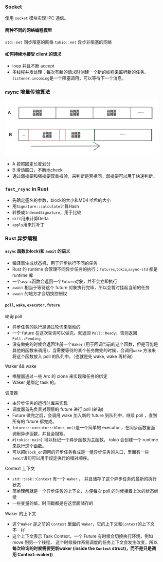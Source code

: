 ### Socket

使用 `socket` 模块实现 IPC 通信。

#### 两种不同的网络编程模型

`std::net` 同步阻塞的网络
`tokio::net` 异步非阻塞的网络

#### 如何持续地接受 client 的请求

- loop 并且不断 accept
- 多线程并发处理：每次有新的请求时创建一个新的线程来监听新的任务。`listener.incoming`是一个阻塞调用，可以等待下一个消息。

### rsync 增量传输算法

![rsync差异检测示意图](assets/5ece748f0af4c29a8d5e382d195324c834076.png)

- A 按照固定长度划分
- B 滑动窗口，不断地check
- 通过弱摘要和强摘要双重校验，来判断是否相同。弱摘要可以用于快速判断。

### `fast_rsync` in Rust

- 先确定签名的参数，block的大小和MD4 哈希的大小
- 用`Signature::calculate`计算Hash
- 转换成`IndexedSignature`，用于比较
- `diff`用来计算Delta
- `apply`用来打补丁

### Rust 异步编程

#### `async` 函数(block)和 `await` 的语义

- 编译器生成状态机，用于异步执行不同的任务
- Rust 的 runtime 会管理不同异步任务的执行：`futures`,`tokio`,`async-std` 都是 runtime 库
- 一个`async`函数会返回一个`Future`对象，并不会立即执行
- `await` 相当于等待这个 future 对象执行完毕，所以会暂时挂起当前的任务
- `await` 的地方才会切换控制权

#### `poll`, `wake`, `executor`, `future`

轮询 poll 

- 异步任务的执行是通过轮询来驱动的
- 一个 future 在这次轮询可以做完，就返回 `Poll::Ready`，否则返回 `Poll::Pending`
- 没有做完的时候会返回注册一个`Waker` (用于回调当前的这个函数，但是可能是其他的函数来调用)，当需要等待的某个任务做完的时候，会调用`wake` 方法来将这个函数放入 poll 的队列中。（也就是先 wake, wake 再轮询）

Waker && wake

- 唤醒器通过一些 Arc 的 clone 来实现和任务的绑定
- Waker 是绑定 task 的。

调度器

- 由异步任务的运行时库来实现
- 调度器首先负责对顶层的 future 进行 poll (轮询)
- Future 做完之后，会调用 wake 加入新的 future 到队列中，继续 poll ，直到所有的 future 都完成。
- `futures::executor::block_on()`是一个简单的 executor ，在同步函数里面调用异步函数，并且会阻塞。
- `#[tokio::main]` 可以标记一个异步函数为主函数， tokio 会创建一个 runtime 来执行这个函数。
- 可以把`block_on`调用的异步任务看成是一组异步任务的入口，里面有一些`await`语句可以用于规定执行的相对顺序。

Context 上下文

- `std::task::Context` 有一个 `Waker` ， 并且储存了这个异步任务的最新的执行状态
- 简单理解就是一个异步任务的上下文，方便每次 poll 的时候接着上次的状态继续
- 一些变量的值，时间戳都是在这里面储存的

Waker 的上下文

- 这个`Waker` 是之前的 `Context` 里面的 `Waker`，它的上下文和`Context`的上下文不一样
- 这个上下文表示 Task Context，一个 Future 有时候会切换执行环境，例如 move 到另一个线程， 这个时候操作系统调度的任务上下文会发生改变，所以**每次轮询的时候需要更新waker (inside the `Context` struct)，而不是只是调用 Context::waker()**
